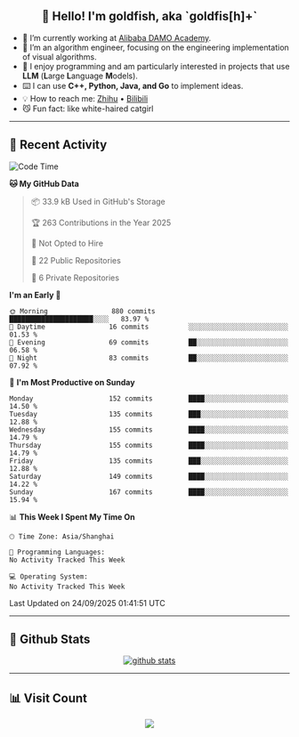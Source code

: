 
<h2 align="center">👋 Hello! I'm goldfish, aka `goldfis[h]+`</h2>

- 📍 I’m currently working at [Alibaba DAMO Academy](https://damo.alibaba.com/).  
- 🌱 I’m an algorithm engineer, focusing on the engineering implementation of visual algorithms.  
- 💬 I enjoy programming and am particularly interested in projects that use **LLM** (**L**arge **L**anguage **M**odels).   
- ⌨️ I can use **C++, Python, Java, and Go** to implement ideas.  
- 💡 How to reach me: [Zhihu](https://www.zhihu.com/people/goldfishh) • [Bilibili](https://space.bilibili.com/11349246)  
- 😼 Fun fact: like white-haired catgirl  

-------

## 🔧 Recent Activity

<!--START_SECTION:waka-->
![Code Time](http://img.shields.io/badge/Code%20Time-97%20hrs%2012%20mins-blue)

**🐱 My GitHub Data** 

> 📦 33.9 kB Used in GitHub's Storage 
 > 
> 🏆 263 Contributions in the Year 2025
 > 
> 🚫 Not Opted to Hire
 > 
> 📜 22 Public Repositories 
 > 
> 🔑 6 Private Repositories 
 > 
**I'm an Early 🐤** 

```text
🌞 Morning                880 commits         █████████████████████░░░░   83.97 % 
🌆 Daytime                16 commits          ░░░░░░░░░░░░░░░░░░░░░░░░░   01.53 % 
🌃 Evening                69 commits          ██░░░░░░░░░░░░░░░░░░░░░░░   06.58 % 
🌙 Night                  83 commits          ██░░░░░░░░░░░░░░░░░░░░░░░   07.92 % 
```
📅 **I'm Most Productive on Sunday** 

```text
Monday                   152 commits         ████░░░░░░░░░░░░░░░░░░░░░   14.50 % 
Tuesday                  135 commits         ███░░░░░░░░░░░░░░░░░░░░░░   12.88 % 
Wednesday                155 commits         ████░░░░░░░░░░░░░░░░░░░░░   14.79 % 
Thursday                 155 commits         ████░░░░░░░░░░░░░░░░░░░░░   14.79 % 
Friday                   135 commits         ███░░░░░░░░░░░░░░░░░░░░░░   12.88 % 
Saturday                 149 commits         ████░░░░░░░░░░░░░░░░░░░░░   14.22 % 
Sunday                   167 commits         ████░░░░░░░░░░░░░░░░░░░░░   15.94 % 
```


📊 **This Week I Spent My Time On** 

```text
🕑︎ Time Zone: Asia/Shanghai

💬 Programming Languages: 
No Activity Tracked This Week

💻 Operating System: 
No Activity Tracked This Week
```


 Last Updated on 24/09/2025 01:41:51 UTC
<!--END_SECTION:waka-->

-------

## 📆 Github Stats

<p align="center">
    <a href="https://github.com/anuraghazra/github-readme-stats">
      <img src="https://github-readme-stats.vercel.app/api?username=goldfishh&show_icons=true&theme=dracula" alt="github stats" />
    </a>
</p>

-------

## 📊 Visit Count

<p align="center">
  <a href="https://count.getloli.com/"><img src="https://count.getloli.com/get/@:goldfishh?theme=rule34"></a>
</p>
